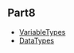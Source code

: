<!-- index -->
## Part8
* [VariableTypes](VariableTypes/readme.md)
* [DataTypes](DataTypes/readme.md)
